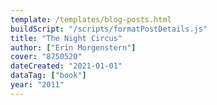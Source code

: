 ```yaml
---
template: /templates/blog-posts.html
buildScript: "/scripts/formatPostDetails.js"
title: "The Night Circus"
author: ["Erin Morgenstern"]
cover: "8750520"
dateCreated: "2021-01-01"
dataTag: ["book"]
year: "2011"
---
```

